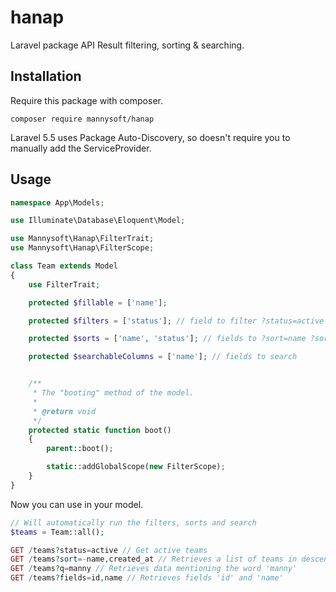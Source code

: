 # hanap
Laravel package API Result filtering, sorting &amp; searching.

## Installation

Require this package with composer.

```shell
composer require mannysoft/hanap
```

Laravel 5.5 uses Package Auto-Discovery, so doesn't require you to manually add the ServiceProvider.

## Usage

```php
namespace App\Models;

use Illuminate\Database\Eloquent\Model;

use Mannysoft\Hanap\FilterTrait;
use Mannysoft\Hanap\FilterScope;

class Team extends Model
{
    use FilterTrait;

    protected $fillable = ['name'];

    protected $filters = ['status']; // field to filter ?status=active

    protected $sorts = ['name', 'status']; // fields to ?sort=name ?sort=-name ?sort=name,-status

    protected $searchableColumns = ['name']; // fields to search


    /**
     * The "booting" method of the model.
     *
     * @return void
     */
    protected static function boot()
    {
        parent::boot();

        static::addGlobalScope(new FilterScope);
    }
}
```
Now you can use in your model.

```php
// Will automatically run the filters, sorts and search
$teams = Team::all();
```
```php
GET /teams?status=active // Get active teams
GET /teams?sort=-name,created_at // Retrieves a list of teams in descending order of name. Within a specific name, older teams are ordered first
GET /teams?q=manny // Retrieves data mentioning the word 'manny'
GET /teams?fields=id,name // Retrieves fields 'id' and 'name'
```
